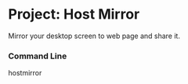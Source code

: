 <h1>Project: Host Mirror</h1>

<p>Mirror your desktop screen to web page and share it.</p>

<h3>Command Line</h3>
hostmirror

